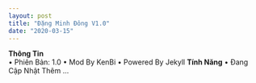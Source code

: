 ```yaml
--- 
layout: post 
title: "Đặng Minh Đông V1.0" 
date: "2020-03-15"
--- 
```

<b>Thông Tin</b> <br>
• Phiên Bản: 1.0
• Mod By KenBi
• Powered By Jekyll
<b>Tính Năng</b>
• Đang Cập Nhật Thêm ...
